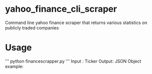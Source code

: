 # yahoo_finance_cli_scraper
Command line yahoo finance scraper that returns various statistics on publicly traded companies

# Usage
'''
python financescrapper.py <ticker1> <ticker2>
'''
Input : Ticker
Output: JSON Object 
example:

